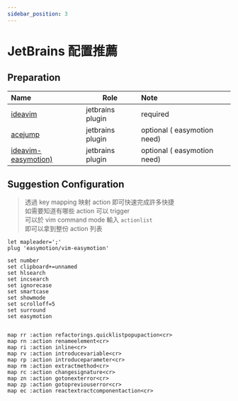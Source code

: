 ```yaml
---
sidebar_position: 3
---
```


# JetBrains 配置推薦

## Preparation

| Name                                                                                 | Role             | Note                        |
| :----------------------------------------------------------------------------------- | ---------------- | :-------------------------- |
| [ideavim](https://plugins.jetbrains.com/plugin/164-ideavim)                          | jetbrains plugin | required                    |
| [acejump](https://plugins.jetbrains.com/plugin/7086-acejump)                         | jetbrains plugin | optional ( easymotion need) |
| [ideavim-easymotion)](https://plugins.jetbrains.com/plugin/13360-ideavim-easymotion) | jetbrains plugin | optional ( easymotion need) |

## Suggestion Configuration

> 透過 key mapping 映射 action 即可快速完成許多快捷  
> 如需要知道有哪些 action 可以 trigger  
> 可以於 vim command mode 輸入 `actionlist`  
> 即可以拿到整份 action 列表  

```text title="~/.ideavimrc"
let mapleader=';'
plug 'easymotion/vim-easymotion'

set number
set clipboard+=unnamed
set hlsearch
set incsearch
set ignorecase
set smartcase
set showmode
set scrolloff=5
set surround
set easymotion


map rr :action refactorings.quicklistpopupaction<cr>
map rn :action renameelement<cr>
map ri :action inline<cr>
map rv :action introducevariable<cr>
map rp :action introduceparameter<cr>
map rm :action extractmethod<cr>
map rc :action changesignature<cr>
map zn :action gotonexterror<cr>
map zp :action gotopreviouserror<cr>
map ec :action reactextractcomponentaction<cr>
```